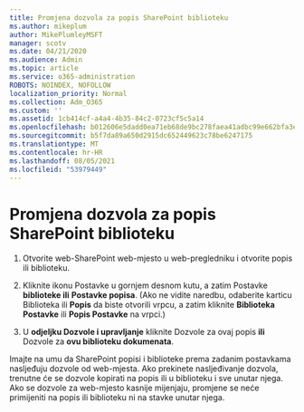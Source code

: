 ```yaml
---
title: Promjena dozvola za popis SharePoint biblioteku
ms.author: mikeplum
author: MikePlumleyMSFT
manager: scotv
ms.date: 04/21/2020
ms.audience: Admin
ms.topic: article
ms.service: o365-administration
ROBOTS: NOINDEX, NOFOLLOW
localization_priority: Normal
ms.collection: Adm_O365
ms.custom: ''
ms.assetid: 1cb414cf-a4a4-4b35-84c2-0723cf5c5a14
ms.openlocfilehash: b012606e5dadd0ea71eb68de9bc278faea41adbc99e662bfa3eea6653548c1a8
ms.sourcegitcommit: b5f7da89a650d2915dc652449623c78be6247175
ms.translationtype: MT
ms.contentlocale: hr-HR
ms.lasthandoff: 08/05/2021
ms.locfileid: "53979449"
---
```

# <a name="change-permissions-for-a-sharepoint-list-or-library"></a>Promjena dozvola za popis SharePoint biblioteku

1. Otvorite web-SharePoint web-mjesto u web-pregledniku i otvorite popis ili biblioteku.
    
2. Kliknite ikonu Postavke u gornjem desnom kutu, a zatim Postavke **biblioteke ili** **Postavke popisa**. (Ako ne vidite naredbu, odaberite karticu Biblioteka ili **Popis** da biste otvorili vrpcu, a zatim kliknite **Biblioteka Postavke** ili **Popis Postavke** na vrpci.)  
    
3. U **odjeljku Dozvole i upravljanje** kliknite Dozvole za ovaj popis **ili** Dozvole za **ovu biblioteku dokumenata**.
    
Imajte na umu da SharePoint popisi i biblioteke prema zadanim postavkama nasljeđuju dozvole od web-mjesta. Ako prekinete nasljeđivanje dozvola, trenutne će se dozvole kopirati na popis ili u biblioteku i sve unutar njega. Ako se dozvole za web-mjesto kasnije mijenjaju, promjene se neće primijeniti na popis ili biblioteku ni na stavke unutar njega.
  

